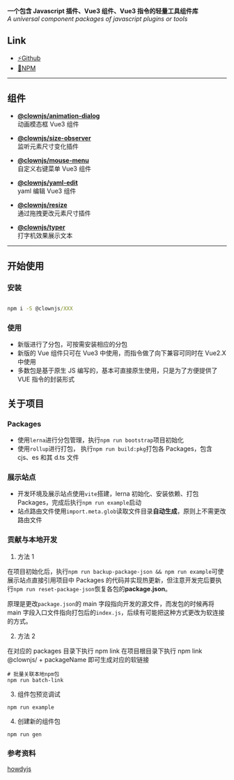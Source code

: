 **一个包含 Javascript 插件、Vue3 组件、Vue3 指令的轻量工具组件库**  
_A universal component packages of javascript plugins or tools_

## Link

- <a href="https://github.com/UniqueCrownClown/clownjs" target="_blank">⚡Github</a>
- <a href="https://www.npmjs.com/search?q=%40clownjs" target="_blank">💾NPM</a>

---

## 组件

- **[@clownjs/animation-dialog](https://uniquecrownclown.github.io/clownjs/#/animation-dialog)**  
  动画模态框 Vue3 组件

- **[@clownjs/size-observer](https://uniquecrownclown.github.io/clownjs/#/size-observer)**  
  监听元素尺寸变化插件

- **[@clownjs/mouse-menu](https://uniquecrownclown.github.io/clownjs/#/mouse-menu)**  
  自定义右键菜单 Vue3 组件

- **[@clownjs/yaml-edit](https://uniquecrownclown.github.io/clownjs/#/yaml-edit)**  
  yaml 编辑 Vue3 组件

- **[@clownjs/resize](https://uniquecrownclown.github.io/clownjs/#/resize)**  
  通过拖拽更改元素尺寸插件

- **[@clownjs/typer](https://uniquecrownclown.github.io/clownjs/#/typer)**  
	打字机效果展示文本

---

## 开始使用

### 安装

```cmd

npm i -S @clownjs/XXX

```

### 使用

- 新版进行了分包，可按需安装相应的分包
- 新版的 Vue 组件只可在 Vue3 中使用，而指令做了向下兼容可同时在 Vue2.X 中使用
- 多数包是基于原生 JS 编写的，基本可直接原生使用，只是为了方便提供了 VUE 指令的封装形式

## 关于项目

### Packages

- 使用`lerna`进行分包管理，执行`npm run bootstrap`项目初始化
- 使用`rollup`进行打包， 执行`npm run build:pkg`打包各 Packages，包含 cjs、es 和其 d.ts 文件

### 展示站点

- 开发环境及展示站点使用`vite`搭建，lerna 初始化、安装依赖、打包 Packages，完成后执行`npm run example`启动
- 站点路由文件使用`import.meta.glob`读取文件目录**自动生成**，原则上不需更改路由文件

### 贡献与本地开发

1. 方法 1

在项目初始化后，执行`npm run backup-package-json && npm run example`可使展示站点直接引用项目中 Packages 的代码并实现热更新，但注意开发完后要执行`npm run reset-package-json`恢复各包的**package.json**。

原理是更改`package.json`的 main 字段指向开发的源文件，而发包的时候再将 main 字段入口文件指向打包后的`index.js`，后续有可能把这种方式更改为软连接的方式。

2. 方法 2

在对应的 packages 目录下执行 npm link
在项目根目录下执行 npm link @clownjs/ + packageName 即可生成对应的软链接

```shell
# 批量关联本地npm包
npm run batch-link
```

3. 组件包预览调试

```shell
npm run example
```

4. 创建新的组件包

```shell
npm run gen
```

### 参考资料

[howdyjs](https://github.com/leon-kfd/howdyjs)
